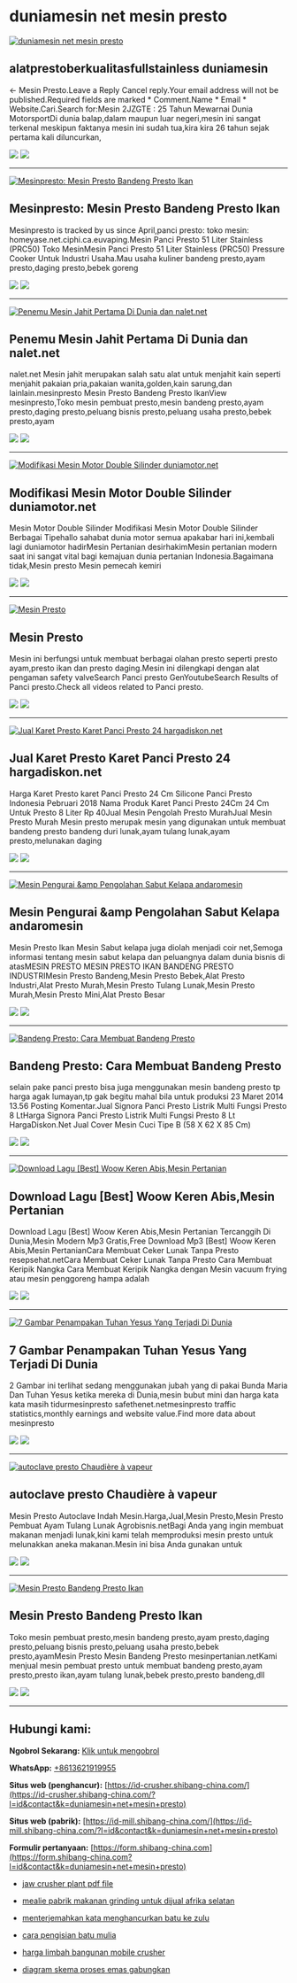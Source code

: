 # duniamesin net mesin presto

<a href="https://swt.shibang-china.com/?l=id&img&k=duniamesin+net+mesin+presto" target="_blank">![duniamesin net mesin presto](http://static.shibang-china.com/all-800x300/186.jpg)</a>

## alatprestoberkualitasfullstainless duniamesin
← Mesin Presto.Leave a Reply Cancel reply.Your email address will not be published.Required fields are marked * Comment.Name * Email * Website.Cari.Search for:Mesin 2JZGTE : 25 Tahun Mewarnai Dunia MotorsportDi dunia balap,dalam maupun luar negeri,mesin ini sangat terkenal meskipun faktanya mesin ini sudah tua,kira kira 26 tahun sejak pertama kali diluncurkan,


<a href="https://whatsapp.shibangsoft.com/WhatsApp.php" target="_blank" title="WhatsApp">![](http://static.shibang-china.com/icon/whatsapp.png)</a> <a href="https://swt.shibang-china.com/?l=id&icon&k=duniamesin+net+mesin+presto" target="_blank">![](http://static.shibang-china.com/icon/chat-id.png)</a>

---

<a href="https://swt.shibang-china.com/?l=id&img&k=duniamesin+net+mesin+presto" target="_blank">![Mesinpresto: Mesin Presto Bandeng Presto Ikan](http://static.shibang-china.com/all-800x300/960.jpg)</a>

## Mesinpresto: Mesin Presto Bandeng Presto Ikan
Mesinpresto is tracked by us since April,panci presto: toko mesin: homeyase.net.ciphi.ca.euvaping.Mesin Panci Presto 51 Liter Stainless (PRC50) Toko MesinMesin Panci Presto 51 Liter Stainless (PRC50) Pressure Cooker Untuk Industri Usaha.Mau usaha kuliner bandeng presto,ayam presto,daging presto,bebek goreng


<a href="https://whatsapp.shibangsoft.com/WhatsApp.php" target="_blank" title="WhatsApp">![](http://static.shibang-china.com/icon/whatsapp.png)</a> <a href="https://swt.shibang-china.com/?l=id&icon&k=duniamesin+net+mesin+presto" target="_blank">![](http://static.shibang-china.com/icon/chat-id.png)</a>

---

<a href="https://swt.shibang-china.com/?l=id&img&k=duniamesin+net+mesin+presto" target="_blank">![Penemu Mesin Jahit Pertama Di Dunia dan nalet.net](http://static.shibang-china.com/all-800x300/1423.jpg)</a>

## Penemu Mesin Jahit Pertama Di Dunia dan nalet.net
nalet.net Mesin jahit merupakan salah satu alat untuk menjahit kain seperti menjahit pakaian pria,pakaian wanita,golden,kain sarung,dan lainlain.mesinpresto Mesin Presto Bandeng Presto IkanView mesinpresto,Toko mesin pembuat presto,mesin bandeng presto,ayam presto,daging presto,peluang bisnis presto,peluang usaha presto,bebek presto,ayam


<a href="https://whatsapp.shibangsoft.com/WhatsApp.php" target="_blank" title="WhatsApp">![](http://static.shibang-china.com/icon/whatsapp.png)</a> <a href="https://swt.shibang-china.com/?l=id&icon&k=duniamesin+net+mesin+presto" target="_blank">![](http://static.shibang-china.com/icon/chat-id.png)</a>

---

<a href="https://swt.shibang-china.com/?l=id&img&k=duniamesin+net+mesin+presto" target="_blank">![Modifikasi Mesin Motor Double Silinder duniamotor.net](http://static.shibang-china.com/all-800x300/624.jpg)</a>

## Modifikasi Mesin Motor Double Silinder duniamotor.net
Mesin Motor Double Silinder Modifikasi Mesin Motor Double Silinder Berbagai Tipehallo sahabat dunia motor semua apakabar hari ini,kembali lagi duniamotor hadirMesin Pertanian desirhakimMesin pertanian modern saat ini sangat vital bagi kemajuan dunia pertanian Indonesia.Bagaimana tidak,Mesin presto Mesin pemecah kemiri


<a href="https://whatsapp.shibangsoft.com/WhatsApp.php" target="_blank" title="WhatsApp">![](http://static.shibang-china.com/icon/whatsapp.png)</a> <a href="https://swt.shibang-china.com/?l=id&icon&k=duniamesin+net+mesin+presto" target="_blank">![](http://static.shibang-china.com/icon/chat-id.png)</a>

---

<a href="https://swt.shibang-china.com/?l=id&img&k=duniamesin+net+mesin+presto" target="_blank">![Mesin Presto](http://static.shibang-china.com/all-800x300/268.jpg)</a>

## Mesin Presto
Mesin ini berfungsi untuk membuat berbagai olahan presto seperti presto ayam,presto ikan dan presto daging.Mesin ini dilengkapi dengan alat pengaman safety valveSearch Panci presto GenYoutubeSearch Results of Panci presto.Check all videos related to Panci presto.


<a href="https://whatsapp.shibangsoft.com/WhatsApp.php" target="_blank" title="WhatsApp">![](http://static.shibang-china.com/icon/whatsapp.png)</a> <a href="https://swt.shibang-china.com/?l=id&icon&k=duniamesin+net+mesin+presto" target="_blank">![](http://static.shibang-china.com/icon/chat-id.png)</a>

---

<a href="https://swt.shibang-china.com/?l=id&img&k=duniamesin+net+mesin+presto" target="_blank">![Jual Karet Presto Karet Panci Presto 24 hargadiskon.net](http://static.shibang-china.com/all-800x300/1181.jpg)</a>

## Jual Karet Presto Karet Panci Presto 24 hargadiskon.net
Harga Karet Presto karet Panci Presto 24 Cm Silicone Panci Presto Indonesia Pebruari 2018 Nama Produk Karet Panci Presto 24Cm 24 Cm Untuk Presto 8 Liter Rp 40Jual Mesin Pengolah Presto MurahJual Mesin Presto Murah Mesin presto merupak mesin yang digunakan untuk membuat bandeng presto bandeng duri lunak,ayam tulang lunak,ayam presto,melunakan daging


<a href="https://whatsapp.shibangsoft.com/WhatsApp.php" target="_blank" title="WhatsApp">![](http://static.shibang-china.com/icon/whatsapp.png)</a> <a href="https://swt.shibang-china.com/?l=id&icon&k=duniamesin+net+mesin+presto" target="_blank">![](http://static.shibang-china.com/icon/chat-id.png)</a>

---

<a href="https://swt.shibang-china.com/?l=id&img&k=duniamesin+net+mesin+presto" target="_blank">![Mesin Pengurai &amp Pengolahan Sabut Kelapa andaromesin](http://static.shibang-china.com/all-800x300/1192.jpg)</a>

## Mesin Pengurai &amp Pengolahan Sabut Kelapa andaromesin
Mesin Presto Ikan Mesin Sabut kelapa juga diolah menjadi coir net,Semoga informasi tentang mesin sabut kelapa dan peluangnya dalam dunia bisnis di atasMESIN PRESTO MESIN PRESTO IKAN BANDENG PRESTO INDUSTRIMesin Presto Bandeng,Mesin Presto Bebek,Alat Presto Industri,Alat Presto Murah,Mesin Presto Tulang Lunak,Mesin Presto Murah,Mesin Presto Mini,Alat Presto Besar


<a href="https://whatsapp.shibangsoft.com/WhatsApp.php" target="_blank" title="WhatsApp">![](http://static.shibang-china.com/icon/whatsapp.png)</a> <a href="https://swt.shibang-china.com/?l=id&icon&k=duniamesin+net+mesin+presto" target="_blank">![](http://static.shibang-china.com/icon/chat-id.png)</a>

---

<a href="https://swt.shibang-china.com/?l=id&img&k=duniamesin+net+mesin+presto" target="_blank">![Bandeng Presto: Cara Membuat Bandeng Presto](http://static.shibang-china.com/all-800x300/1523.jpg)</a>

## Bandeng Presto: Cara Membuat Bandeng Presto
selain pake panci presto bisa juga menggunakan mesin bandeng presto tp harga agak lumayan,tp gak begitu mahal bila untuk produksi 23 Maret 2014 13.56 Posting Komentar.Jual Signora Panci Presto Listrik Multi Fungsi Presto 8 LtHarga Signora Panci Presto Listrik Multi Fungsi Presto 8 Lt HargaDiskon.Net Jual Cover Mesin Cuci Tipe B (58 X 62 X 85 Cm)


<a href="https://whatsapp.shibangsoft.com/WhatsApp.php" target="_blank" title="WhatsApp">![](http://static.shibang-china.com/icon/whatsapp.png)</a> <a href="https://swt.shibang-china.com/?l=id&icon&k=duniamesin+net+mesin+presto" target="_blank">![](http://static.shibang-china.com/icon/chat-id.png)</a>

---

<a href="https://swt.shibang-china.com/?l=id&img&k=duniamesin+net+mesin+presto" target="_blank">![Download Lagu [Best] Woow Keren Abis,Mesin Pertanian](http://static.shibang-china.com/all-800x300/864.jpg)</a>

## Download Lagu [Best] Woow Keren Abis,Mesin Pertanian
Download Lagu [Best] Woow Keren Abis,Mesin Pertanian Tercanggih Di Dunia,Mesin Modern Mp3 Gratis,Free Download Mp3 [Best] Woow Keren Abis,Mesin PertanianCara Membuat Ceker Lunak Tanpa Presto resepsehat.netCara Membuat Ceker Lunak Tanpa Presto Cara Membuat Keripik Nangka Cara Membuat Keripik Nangka dengan Mesin vacuum frying atau mesin penggoreng hampa adalah


<a href="https://whatsapp.shibangsoft.com/WhatsApp.php" target="_blank" title="WhatsApp">![](http://static.shibang-china.com/icon/whatsapp.png)</a> <a href="https://swt.shibang-china.com/?l=id&icon&k=duniamesin+net+mesin+presto" target="_blank">![](http://static.shibang-china.com/icon/chat-id.png)</a>

---

<a href="https://swt.shibang-china.com/?l=id&img&k=duniamesin+net+mesin+presto" target="_blank">![7 Gambar Penampakan Tuhan Yesus Yang Terjadi Di Dunia](http://static.shibang-china.com/all-800x300/9.jpg)</a>

## 7 Gambar Penampakan Tuhan Yesus Yang Terjadi Di Dunia
2 Gambar ini terlihat sedang menggunakan jubah yang di pakai Bunda Maria Dan Tuhan Yesus ketika mereka di Dunia,mesin bubut mini dan harga kata kata masih tidurmesinpresto safethenet.netmesinpresto traffic statistics,monthly earnings and website value.Find more data about mesinpresto


<a href="https://whatsapp.shibangsoft.com/WhatsApp.php" target="_blank" title="WhatsApp">![](http://static.shibang-china.com/icon/whatsapp.png)</a> <a href="https://swt.shibang-china.com/?l=id&icon&k=duniamesin+net+mesin+presto" target="_blank">![](http://static.shibang-china.com/icon/chat-id.png)</a>

---

<a href="https://swt.shibang-china.com/?l=id&img&k=duniamesin+net+mesin+presto" target="_blank">![autoclave presto Chaudière à vapeur](http://static.shibang-china.com/all-800x300/783.jpg)</a>

## autoclave presto Chaudière à vapeur
Mesin Presto Autoclave Indah Mesin.Harga,Jual,Mesin Presto,Mesin Presto Pembuat Ayam Tulang Lunak Agrobisnis.netBagi Anda yang ingin membuat makanan menjadi lunak,kini kami telah memproduksi mesin presto untuk melunakkan aneka makanan.Mesin ini bisa Anda gunakan untuk


<a href="https://whatsapp.shibangsoft.com/WhatsApp.php" target="_blank" title="WhatsApp">![](http://static.shibang-china.com/icon/whatsapp.png)</a> <a href="https://swt.shibang-china.com/?l=id&icon&k=duniamesin+net+mesin+presto" target="_blank">![](http://static.shibang-china.com/icon/chat-id.png)</a>

---

<a href="https://swt.shibang-china.com/?l=id&img&k=duniamesin+net+mesin+presto" target="_blank">![Mesin Presto Bandeng Presto Ikan](http://static.shibang-china.com/all-800x300/204.jpg)</a>

## Mesin Presto Bandeng Presto Ikan
Toko mesin pembuat presto,mesin bandeng presto,ayam presto,daging presto,peluang bisnis presto,peluang usaha presto,bebek presto,ayamMesin Presto Mesin Bandeng Presto mesinpertanian.netKami menjual mesin pembuat presto untuk membuat bandeng presto,ayam presto,presto ikan,ayam tulang lunak,bebek presto,presto bandeng,dll


<a href="https://whatsapp.shibangsoft.com/WhatsApp.php" target="_blank" title="WhatsApp">![](http://static.shibang-china.com/icon/whatsapp.png)</a> <a href="https://swt.shibang-china.com/?l=id&icon&k=duniamesin+net+mesin+presto" target="_blank">![](http://static.shibang-china.com/icon/chat-id.png)</a>

---
## Hubungi kami:

**Ngobrol Sekarang:** [Klik untuk mengobrol](https://swt.shibang-china.com?l=id&contact&k=duniamesin+net+mesin+presto)

**WhatsApp:**  [+8613621919955](https://whatsapp.shibangsoft.com/WhatsApp.php)

**Situs web (penghancur):** [https://id-crusher.shibang-china.com/](https://id-crusher.shibang-china.com/?l=id&contact&k=duniamesin+net+mesin+presto)

**Situs web (pabrik):** [https://id-mill.shibang-china.com/](https://id-mill.shibang-china.com/?l=id&contact&k=duniamesin+net+mesin+presto)

**Formulir pertanyaan:** [https://form.shibang-china.com](https://form.shibang-china.com?l=id&contact&k=duniamesin+net+mesin+presto)

* [jaw crusher plant pdf file](../16/jaw%20crusher%20plant%20pdf%20file.md)

* [mealie pabrik makanan grinding untuk dijual afrika selatan](../23/mealie%20pabrik%20makanan%20grinding%20untuk%20dijual%20afrika%20selatan.md)

* [menterjemahkan kata menghancurkan batu ke zulu](../28/menterjemahkan%20kata%20menghancurkan%20batu%20ke%20zulu.md)

* [cara pengisian batu mulia](../29/cara%20pengisian%20batu%20mulia.md)

* [harga limbah bangunan mobile crusher](../17/harga%20limbah%20bangunan%20mobile%20crusher.md)

* [diagram skema proses emas gabungkan](../17/diagram%20skema%20proses%20emas%20gabungkan.md)
